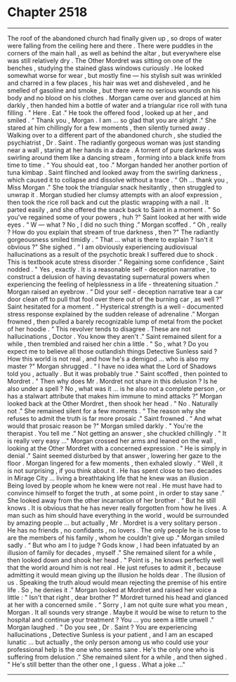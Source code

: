 
# Chapter 2518


---

The roof of the abandoned church had finally given up , so drops of water were falling from the ceiling here and there . There were puddles in the corners of the main hall , as well as behind the altar , but everywhere else was still relatively dry .
The Other Mordret was sitting on one of the benches , studying the stained glass windows curiously . He looked somewhat worse for wear , but mostly fine — his stylish suit was wrinkled and charred in a few places , his hair was wet and disheveled , and he smelled of gasoline and smoke , but there were no serious wounds on his body and no blood on his clothes .
Morgan came over and glanced at him darkly , then handed him a bottle of water and a triangular rice roll with tuna filling .
" Here . Eat ."
He took the offered food , looked up at her , and smiled .
“ Thank you , Morgan . I am ... so glad that you are alright ."
She stared at him chillingly for a few moments , then silently turned away .
Walking over to a different part of the abandoned church , she studied the psychiatrist , Dr . Saint .
The radiantly gorgeous woman was just standing near a wall , staring at her hands in a daze . A torrent of pure darkness was swirling around them like a dancing stream , forming into a black knife from time to time .
" You should eat , too ."
Morgan handed her another portion of tuna kimbap .
Saint flinched and looked away from the swirling darkness , which caused it to collapse and dissolve without a trace .
“ Oh ... thank you , Miss Morgan ."
She took the triangular snack hesitantly , then struggled to unwrap it .
Morgan studied her clumsy attempts with an aloof expression , then took the rice roll back and cut the plastic wrapping with a nail . It parted easily , and she offered the snack back to Saint in a moment .
" So you've regained some of your powers , huh ?"
Saint looked at her with wide eyes . “ W — what ? No , I did no such thing .”
Morgan scoffed .
“ Oh , really ? How do you explain that stream of true darkness , then ?"
The radiantly gorgeousness smiled timidly .
“ That ... what is there to explain ? Isn't it obvious ?"
She sighed .
“ I am obviously experiencing audiovisual hallucinations as a result of the psychotic break I suffered due to shock . This is textbook acute stress disorder .”
Regaining some confidence , Saint nodded . " Yes , exactly . It is a reasonable self - deception narrative , to construct a delusion of having devastating supernatural powers when experiencing the feeling of helplessness in a life - threatening situation ."
Morgan raised an eyebrow .
“ Did your self - deception narrative tear a car door clean off to pull that fool over there out of the burning car , as well ?"
Saint hesitated for a moment .
" Hysterical strength is a well - documented stress response explained by the sudden release of adrenaline .”
Morgan frowned , then pulled a barely recognizable lump of metal from the pocket of her hoodie .
“ This revolver tends to disagree . These are not hallucinations , Doctor . You know they aren't .”
Saint remained silent for a while , then trembled and raised her chin a little .
" So , what ? Do you expect me to believe all those outlandish things Detective Sunless said ? How this world is not real , and how he's a demigod ... who is also my master ?"
Morgan shrugged .
“ I have no idea what the Lord of Shadows told you , actually . But it was probably true ."
Saint scoffed , then pointed to Mordret . " Then why does Mr . Mordret not share in this delusion ? Is he also under a spell ? No , what was it ... is he also not a complete person , or has a stalwart attribute that makes him immune to mind attacks ?"
Morgan looked back at the Other Mordret , then shook her head .
" No . Naturally not ."
She remained silent for a few moments . “ The reason why she refuses to admit the truth is far more prosaic ."
Saint frowned .
“ And what would that prosaic reason be ?"
Morgan smiled darkly .
" You're the therapist . You tell me .”
Not getting an answer , she chuckled chillingly . " It is really very easy ..."
Morgan crossed her arms and leaned on the wall , looking at the Other Mordret with a concerned expression .
" He is simply in denial ."
Saint seemed disturbed by that answer , lowering her gaze to the floor .
Morgan lingered for a few moments , then exhaled slowly .
“ Well , it is not surprising , if you think about it . He has spent close to two decades in Mirage City ... living a breathtaking life that he knew was an illusion . Being loved by people whom he knew were not real . He must have had to convince himself to forget the truth , at some point , in order to stay sane .”
She looked away from the other incarnation of her brother .
“ But he still knows . It is obvious that he has never really forgotten from how he lives . A man such as him should have everything in the world , would be surrounded by amazing people ... but actually , Mr . Mordret is a very solitary person . He has no friends , no confidants , no lovers . The only people he is close to are the members of his family , whom he couldn't give up ."
Morgan smiled sadly .
“ But who am I to judge ? Gods know , I had been infatuated by an illusion of family for decades , myself ."
She remained silent for a while , then looked down and shook her head .
" Point is , he knows perfectly well that the world around him is not real . He just refuses to admit it , because admitting it would mean giving up the illusion he holds dear . The illusion of us . Speaking the truth aloud would mean rejecting the premise of his entire life . So , he denies it .”
Morgan looked at Mordret and raised her voice a little :
" Isn't that right , dear brother ?"
Mordret turned his head and glanced at her with a concerned smile .
“ Sorry , I am not quite sure what you mean , Morgan . It all sounds very strange . Maybe it would be wise to return to the hospital and continue your treatment ? You ... you seem a little unwell ."
Morgan laughed .
" Do you see , Dr . Saint ? You are experiencing hallucinations , Detective Sunless is your patient , and I am an escaped lunatic ... but actually , the only person among us who could use your professional help is the one who seems sane . He's the only one who is suffering from delusion .”
She remained silent for a while , and then sighed .
" He's still better than the other one , I guess . What a joke ..."

---


